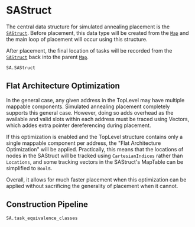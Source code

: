 # SAStruct

The central data structure for simulated annealing placement is the 
[`SAStruct`](@ref). Before placement, this data type will be created from the
[`Map`](@ref) and the main loop of placement will occur using this structure.

After placement, the final location of tasks will be recorded from the 
[`SAStruct`](@ref) back into the parent [`Map`](@ref).

```@docs
SA.SAStruct
```

## Flat Architecture Optimization

In the general case, any given address in the TopLevel may have multiple
mappable components. Simulated annealing placement completely supports this 
general case. However, doing so adds overhead as the available and valid slots
within each address must be traced using Vectors, which addes extra pointer
dereferencing during placement.

If this optimization is enabled and the TopLevel structure contains only a 
single mappable component per address, the "Flat Architecture Optimization" will
be applied. Practically, this means that the locations of nodes in the
SAStruct will be tracked using `CartesianIndices` rather than `Locations`, and
some tracking vectors in the SAStruct's MapTable can be simplified to `Bool`s.

Overall, it allows for much faster placement when this optimization can be 
applied without sacrificing the generality of placement when it cannot.

## Construction Pipeline

```@docs
SA.task_equivalence_classes
```
